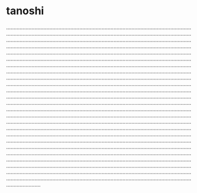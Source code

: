# tanoshi

...................................................................................................................................................................................................................................................................................................................................................................................................................................................................................................................................................................................................................................................................................................................................................................................................................................................................................................................................................................................................................................................................................................................................................................................................................................................................................................................................................................................................................................................................................................................................................................................................................................................................................................................................................................................................................................................................................................................................................................................................................................................................................................................................................................................................................................................................................................................................................................................................................................................................................................................................................................................................................................................................................................................................................................................................................................................................................................................................................................................................................................................................................................................................................................................................................................................